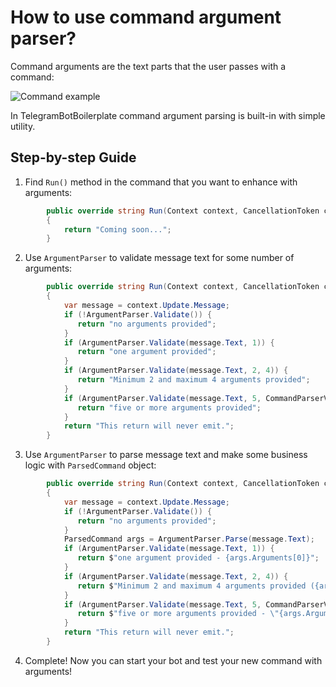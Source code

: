# How to use command argument parser?

Command arguments are the text parts that the user passes with a command:

![Command example](/TelegramBotBoilerplate/Docs/wiki/command-example.png)

In TelegramBotBoilerplate command argument parsing is built-in with simple utility.

## Step-by-step Guide

1. Find `Run()` method in the command that you want to enhance with arguments:

```C#
        public override string Run(Context context, CancellationToken cancellationToken)
        {
            return "Coming soon...";
        }
```

2. Use `ArgumentParser` to validate message text for some number of arguments:

```C#
        public override string Run(Context context, CancellationToken cancellationToken)
        {
            var message = context.Update.Message;
            if (!ArgumentParser.Validate()) {
               return "no arguments provided";
            }
            if (ArgumentParser.Validate(message.Text, 1)) {
               return "one argument provided";
            }
            if (ArgumentParser.Validate(message.Text, 2, 4)) {
               return "Minimum 2 and maximum 4 arguments provided";
            }
            if (ArgumentParser.Validate(message.Text, 5, CommandParserValidateOptions.EqualsOrGreater)) {
               return "five or more arguments provided";
            }
            return "This return will never emit.";
        }
```

3. Use `ArgumentParser` to parse message text and make some business logic with `ParsedCommand` object:

```C#
        public override string Run(Context context, CancellationToken cancellationToken)
        {
            var message = context.Update.Message;
            if (!ArgumentParser.Validate()) {
               return "no arguments provided";
            }
            ParsedCommand args = ArgumentParser.Parse(message.Text);
            if (ArgumentParser.Validate(message.Text, 1)) {
               return $"one argument provided - {args.Arguments[0]}";
            }
            if (ArgumentParser.Validate(message.Text, 2, 4)) {
               return $"Minimum 2 and maximum 4 arguments provided ({args.Arguments.Length})";
            }
            if (ArgumentParser.Validate(message.Text, 5, CommandParserValidateOptions.EqualsOrGreater)) {
               return $"five or more arguments provided - \"{args.ArgumentsText}\"";
            }
            return "This return will never emit.";
        }
```

4. Complete! Now you can start your bot and test your new command with arguments!  
